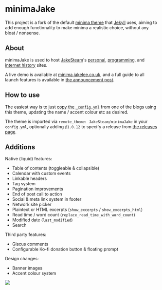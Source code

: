 # minimaJake

This project is a fork of the default [minima theme](https://github.com/jekyll/minima) that [Jekyll](https://github.com/jekyll/jekyll) uses, aiming to add enough functionality to make minima a realistic choice, without any bloat / nonsense.

## About

minimaJake is used to host [JakeSteam](https://github.com/JakeSteam)'s [personal](https://jakelee.co.uk), [programming](https://blog.jakelee.co.uk), and [internet history](https://history.jakelee.co.uk) sites.

A live demo is available at [minima.jakelee.co.uk](https://minima.jakelee.co.uk), and a full guide to all launch features is available in [the announcement post](https://blog.jakelee.co.uk/introducing-minimajake-for-jekyll/).

## How to use

The easiest way is to just [copy the `_config.yml`](https://github.com/JakeSteam/blog-programming/blob/main/_config.yml) from one of the blogs using this theme, updating the name / accent colour etc as desired.

The theme is imported via `remote_theme: JakeSteam/minimaJake` in your `config.yml`, optionally adding `@1.0.12` to specify a release from [the releases page](https://github.com/JakeSteam/minimaJake/releases).

## Additions

Native (liquid) features:

- Table of contents (toggleable & collapsible)
- Calendar with custom events
- Linkable headers
- Tag system
- Pagination improvements
- End of post call to action
- Social & meta link system in footer
- Network site picker
- Plaintext or HTML excerpts (`show_excerpts` / `show_excerpts_html`)
- Read time / word count (`replace_read_time_with_word_count`)
- Modified date (`last_modified`)
- Search

Third party features:

- Giscus comments
- Configurable Ko-fi donation button & floating prompt

Design changes:

- Banner images
- Accent colour system

[![](https://blog.jakelee.co.uk/assets/images/2023/minimajake.png)](https://blog.jakelee.co.uk/assets/images/2023/minimajake.png)
